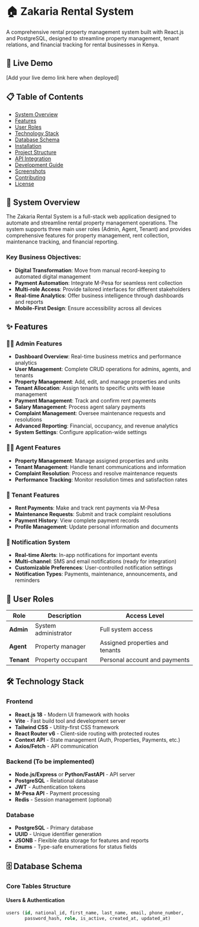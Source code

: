 # 🏠 Zakaria Rental System

A comprehensive rental property management system built with React.js and PostgreSQL, designed to streamline property management, tenant relations, and financial tracking for rental businesses in Kenya.

## 🚀 Live Demo
[Add your live demo link here when deployed]

## 📋 Table of Contents
- [System Overview](#system-overview)
- [Features](#features)
- [User Roles](#user-roles)
- [Technology Stack](#technology-stack)
- [Database Schema](#database-schema)
- [Installation](#installation)
- [Project Structure](#project-structure)
- [API Integration](#api-integration)
- [Development Guide](#development-guide)
- [Screenshots](#screenshots)
- [Contributing](#contributing)
- [License](#license)

## 🎯 System Overview

The Zakaria Rental System is a full-stack web application designed to automate and streamline rental property management operations. The system supports three main user roles (Admin, Agent, Tenant) and provides comprehensive features for property management, rent collection, maintenance tracking, and financial reporting.

### Key Business Objectives:
- **Digital Transformation**: Move from manual record-keeping to automated digital management
- **Payment Automation**: Integrate M-Pesa for seamless rent collection
- **Multi-role Access**: Provide tailored interfaces for different stakeholders
- **Real-time Analytics**: Offer business intelligence through dashboards and reports
- **Mobile-First Design**: Ensure accessibility across all devices

## ✨ Features

### 👨‍💼 Admin Features
- **Dashboard Overview**: Real-time business metrics and performance analytics
- **User Management**: Complete CRUD operations for admins, agents, and tenants
- **Property Management**: Add, edit, and manage properties and units
- **Tenant Allocation**: Assign tenants to specific units with lease management
- **Payment Management**: Track and confirm rent payments
- **Salary Management**: Process agent salary payments
- **Complaint Management**: Oversee maintenance requests and resolutions
- **Advanced Reporting**: Financial, occupancy, and revenue analytics
- **System Settings**: Configure application-wide settings

### 👨‍💼 Agent Features
- **Property Management**: Manage assigned properties and units
- **Tenant Management**: Handle tenant communications and information
- **Complaint Resolution**: Process and resolve maintenance requests
- **Performance Tracking**: Monitor resolution times and satisfaction rates

### 👤 Tenant Features
- **Rent Payments**: Make and track rent payments via M-Pesa
- **Maintenance Requests**: Submit and track complaint resolutions
- **Payment History**: View complete payment records
- **Profile Management**: Update personal information and documents

### 🔔 Notification System
- **Real-time Alerts**: In-app notifications for important events
- **Multi-channel**: SMS and email notifications (ready for integration)
- **Customizable Preferences**: User-controlled notification settings
- **Notification Types**: Payments, maintenance, announcements, and reminders

## 👥 User Roles

| Role | Description | Access Level |
|------|-------------|--------------|
| **Admin** | System administrator | Full system access |
| **Agent** | Property manager | Assigned properties and tenants |
| **Tenant** | Property occupant | Personal account and payments |

## 🛠 Technology Stack

### Frontend
- **React.js 18** - Modern UI framework with hooks
- **Vite** - Fast build tool and development server
- **Tailwind CSS** - Utility-first CSS framework
- **React Router v6** - Client-side routing with protected routes
- **Context API** - State management (Auth, Properties, Payments, etc.)
- **Axios/Fetch** - API communication

### Backend (To be implemented)
- **Node.js/Express** or **Python/FastAPI** - API server
- **PostgreSQL** - Relational database
- **JWT** - Authentication tokens
- **M-Pesa API** - Payment processing
- **Redis** - Session management (optional)

### Database
- **PostgreSQL** - Primary database
- **UUID** - Unique identifier generation
- **JSONB** - Flexible data storage for features and reports
- **Enums** - Type-safe enumerations for status fields

## 🗄 Database Schema

### Core Tables Structure

#### Users & Authentication
```sql
users (id, national_id, first_name, last_name, email, phone_number, 
       password_hash, role, is_active, created_at, updated_at)